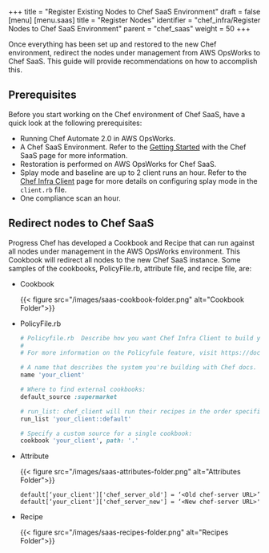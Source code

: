 +++
title = "Register Existing Nodes to Chef SaaS Environment"
draft = false
[menu]
  [menu.saas]
    title = "Register Nodes"
    identifier = "chef_infra/Register Nodes to Chef SaaS Environment"
    parent = "chef_saas"
    weight = 50
+++

Once everything has been set up and restored to the new Chef environment, redirect the nodes under management from AWS OpsWorks to Chef SaaS. This guide will provide recommendations on how to accomplish this.

## Prerequisites

Before you start working on the Chef environment of Chef SaaS, have a quick look at the following prerequisites:

* Running Chef Automate 2.0 in AWS OpsWorks.
* A Chef SaaS Environment. Refer to the [Getting Started](/get_started/) with the Chef SaaS page for more information.
* Restoration is performed on AWS OpsWorks for Chef SaaS.
* Splay mode and baseline are up to 2 client runs an hour. Refer to the [Chef Infra Client](https://docs.chef.io/ctl_chef_client/) page for more details on configuring splay mode in the `client.rb` file.
* One compliance scan an hour.

## Redirect nodes to Chef SaaS

Progress Chef has developed a Cookbook and Recipe that can run against all nodes under management in the AWS OpsWorks environment. This Cookbook will redirect all nodes to the new Chef SaaS instance. Some samples of the cookbooks, PolicyFile.rb, attribute file, and recipe file, are:

* Cookbook

    {{< figure src="/images/saas-cookbook-folder.png" alt="Cookbook Folder">}}

* PolicyFile.rb

    ```ruby
    # Policyfile.rb  Describe how you want Chef Infra Client to build your system.
    #
    # For more information on the Policyfule feature, visit https://docs.chef.io/policyfile

    # A name that describes the system you're building with Chef docs.
    name 'your_client'

    # Where to find external cookbooks:
    default_source :supermarket

    # run_list: chef_client will run their recipes in the order specified.
    run_list 'your_client::default'

    # Specify a custom source for a single cookbook:
    cookbook 'your_client', path: '.'
    ```

* Attribute

    {{< figure src="/images/saas-attributes-folder.png" alt="Attributes Folder">}}

    `default[‘your_client']['chef_server_old'] = ‘<Old chef-server URL>’`
    `default[‘your_client']['chef_server_new'] = ‘<New chef-server URL>'`

* Recipe

    {{< figure src="/images/saas-recipes-folder.png" alt="Recipes Folder">}}
